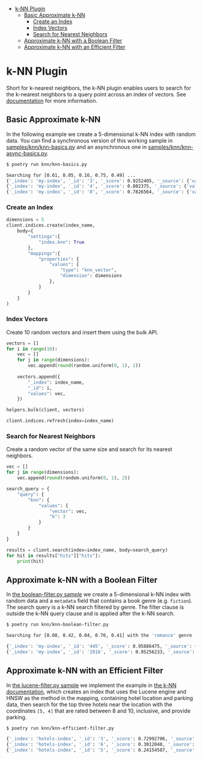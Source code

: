 - [k-NN Plugin](#k-nn-plugin)
  - [Basic Approximate k-NN](#basic-approximate-k-nn)
    - [Create an Index](#create-an-index)
    - [Index Vectors](#index-vectors)
    - [Search for Nearest Neighbors](#search-for-nearest-neighbors)
  - [Approximate k-NN with a Boolean Filter](#approximate-k-nn-with-a-boolean-filter)
  - [Approximate k-NN with an Efficient Filter](#approximate-k-nn-with-an-efficient-filter)

# k-NN Plugin

Short for k-nearest neighbors, the k-NN plugin enables users to search for the k-nearest neighbors to a query point across an index of vectors. See [documentation](https://opensearch.org/docs/latest/search-plugins/knn/index/) for more information.

## Basic Approximate k-NN

In the following example we create a 5-dimensional k-NN index with random data. You can find a synchronous version of this working sample in [samples/knn/knn-basics.py](../../samples/knn/knn-basics.py) and an asynchronous one in [samples/knn/knn-async-basics.py](../../samples/knn/knn-async-basics.py).

```bash
$ poetry run knn/knn-basics.py

Searching for [0.61, 0.05, 0.16, 0.75, 0.49] ...
{'_index': 'my-index', '_id': '3', '_score': 0.9252405, '_source': {'values': [0.64, 0.3, 0.27, 0.68, 0.51]}}
{'_index': 'my-index', '_id': '4', '_score': 0.802375, '_source': {'values': [0.49, 0.39, 0.21, 0.42, 0.42]}}
{'_index': 'my-index', '_id': '8', '_score': 0.7826564, '_source': {'values': [0.33, 0.33, 0.42, 0.97, 0.56]}}
```

### Create an Index

```python
dimensions = 5
client.indices.create(index_name, 
    body={
        "settings":{
            "index.knn": True
        },
        "mappings":{
            "properties": {
                "values": {
                    "type": "knn_vector", 
                    "dimension": dimensions
                },
            }
        }
    }
)
```

### Index Vectors

Create 10 random vectors and insert them using the bulk API.

```python
vectors = []
for i in range(10):
    vec = []
    for j in range(dimensions): 
        vec.append(round(random.uniform(0, 1), 2)) 
  
    vectors.append({
        "_index": index_name,
        "_id": i,
        "values": vec,
    })

helpers.bulk(client, vectors)

client.indices.refresh(index=index_name)
```

### Search for Nearest Neighbors

Create a random vector of the same size and search for its nearest neighbors.

```python
vec = []
for j in range(dimensions): 
    vec.append(round(random.uniform(0, 1), 2)) 

search_query = {
    "query": {
        "knn": {
            "values": {
                "vector": vec, 
                "k": 3
            }
        }
    }
}

results = client.search(index=index_name, body=search_query)
for hit in results["hits"]["hits"]:
    print(hit)
```

## Approximate k-NN with a Boolean Filter

In [the boolean-filter.py sample](../../samples/knn/knn-boolean-filter.py) we create a 5-dimensional k-NN index with random data and a `metadata` field that contains a book genre (e.g. `fiction`). The search query is a k-NN search filtered by genre. The filter clause is outside the k-NN query clause and is applied after the k-NN search.

```bash
$ poetry run knn/knn-boolean-filter.py 

Searching for [0.08, 0.42, 0.04, 0.76, 0.41] with the 'romance' genre ...

{'_index': 'my-index', '_id': '445', '_score': 0.95886475, '_source': {'values': [0.2, 0.54, 0.08, 0.87, 0.43], 'metadata': {'genre': 'romance'}}}
{'_index': 'my-index', '_id': '2816', '_score': 0.95256233, '_source': {'values': [0.22, 0.36, 0.01, 0.75, 0.57], 'metadata': {'genre': 'romance'}}}
```

## Approximate k-NN with an Efficient Filter

In [the lucene-filter.py sample](../../samples/knn/knn-efficient-filter.py) we implement the example in [the k-NN documentation](https://opensearch.org/docs/latest/search-plugins/knn/filter-search-knn/), which creates an index that uses the Lucene engine and HNSW as the method in the mapping, containing hotel location and parking data, then search for the top three hotels near the location with the coordinates `[5, 4]` that are rated between 8 and 10, inclusive, and provide parking.

```bash
$ poetry run knn/knn-efficient-filter.py

{'_index': 'hotels-index', '_id': '3', '_score': 0.72992706, '_source': {'location': [4.9, 3.4], 'parking': 'true', 'rating': 9}}
{'_index': 'hotels-index', '_id': '6', '_score': 0.3012048, '_source': {'location': [6.4, 3.4], 'parking': 'true', 'rating': 9}}
{'_index': 'hotels-index', '_id': '5', '_score': 0.24154587, '_source': {'location': [3.3, 4.5], 'parking': 'true', 'rating': 8}}
```